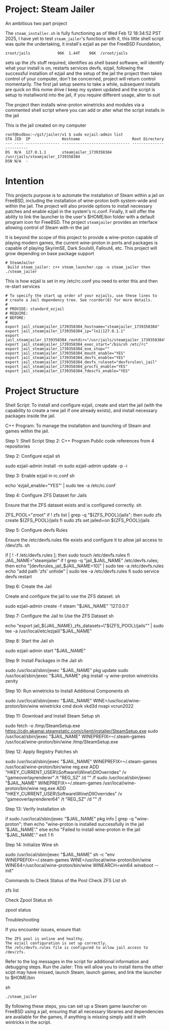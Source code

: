 # Project: Steam Jailer

An ambitious two part project

The `steam_installer.sh` is fully functioning as of Wed Feb 12 18:34:52 PST 2025, I have yet to test `steam_jailer`'s functions with it, this little shell script was quite the undertaking, it install's ezjail as per the FreeBSD Foundation,

    zroot/jails            96K  1.44T    96K  /zroot/jails
    
sets up the zfs stuff required, identifies as shell based software, will identify what your install is on, restarts services devfs, ezjail, following the successful installion of ezjail and the setup of the jail the project then takes control of your computer, don't be concerned, project will return control momentarily. The first jail setup seems to take a while, subsequent installs are quick on this nvme drive I keep my system updated and the script is setup to installworld into the jail, 
if you require different usage, alter to suit 

The project then installs wine-proton winetricks and modules via a commented shell script where you can add or alter what the script installs in the jail

This is the jail created on my computer

    ronf@bsdbox:~/git/jailer/v1 $ sudo ezjail-admin list
    STA JID  IP              Hostname                       Root Directory
    --- ---- --------------- ------------------------------ ------------------------
    DS  N/A  127.0.1.1       steamjailer_1739358384         /usr/jails/steamjailer_1739358384
    DSN N/A  -                                              

# Intention
This projects purpose is to automate the installation of Steam within a jail on FreeBSD, including the installation of wine-proton both system-wide and within the jail. The project will also provide options to install necessary patches and enable ezjail in the system's rc.conf. Finally, it will offer the ability to link the launcher to the user's $HOME/bin folder with a default program icon for FreeBSD. The project `steamjailer` provides an interface allowing control of Steam with-in the jail

It is beyond the scope of this project to provide a wine-proton capable of playing modern games, the current wine-proton in ports and packages is capable of playing SkyrimSE, Dark SoulsIII, Fallout4, etc. This project will grow depending on base package support

    # SteamJailer
     Build steam_jailer: c++ steam_launcher.cpp -o steam_jailer then ./steam_jailer
    
This is how ezjail is set in my /etc/rc.conf you need to enter this and then re-start services

    # To specify the start up order of your ezjails, use these lines to
    # create a Jail dependency tree. See rcorder(8) for more details.
    #
    # PROVIDE: standard_ezjail
    # REQUIRE: 
    # BEFORE: 
    #
    export jail_steamjailer_1739358384_hostname="steamjailer_1739358384"
    export jail_steamjailer_1739358384_ip="lo1|127.0.1.1"
    export jail_steamjailer_1739358384_rootdir="/usr/jails/steamjailer_1739358384"
    export jail_steamjailer_1739358384_exec_start="/bin/sh /etc/rc"
    export jail_steamjailer_1739358384_exe_stop=""
    export jail_steamjailer_1739358384_mount_enable="YES"
    export jail_steamjailer_1739358384_devfs_enable="YES"
    export jail_steamjailer_1739358384_devfs_ruleset="devfsrules\_jail"
    export jail_steamjailer_1739358384_procfs_enable="YES"
    export jail_steamjailer_1739358384_fdescfs_enable="YES"

# Project Structure

Shell Script: To install and configure ezjail, create and start the jail (with the capability to create a new jail if one already exists), and install necessary packages inside the jail. 

C++ Program: To manage the installation and launching of Steam and games within the jail.

Step 1: Shell Script
Step 2: C++ Program
Public code references from 4 repositories

Step 2: Configure ezjail
sh

sudo ezjail-admin install -m
sudo ezjail-admin update -p -i

Step 3: Enable ezjail in rc.conf
sh

echo 'ezjail_enable="YES"' | sudo tee -a /etc/rc.conf

Step 4: Configure ZFS Dataset for Jails

Ensure that the ZFS dataset exists and is configured correctly.
sh

ZFS_POOL="zroot"
if ! zfs list | grep -q "${ZFS_POOL}/jails"; then
    sudo zfs create ${ZFS_POOL}/jails
fi
sudo zfs set jailed=on ${ZFS_POOL}/jails

Step 5: Configure devfs Rules

Ensure the /etc/devfs.rules file exists and configure it to allow jail access to /dev/zfs.
sh

if [ ! -f /etc/devfs.rules ]; then
    sudo touch /etc/devfs.rules
fi
JAIL_NAME="steamjailer"
if ! grep -q "jail_$JAIL_NAME" /etc/devfs.rules; then
    echo "[devfsrules_jail_$JAIL_NAME=10]" | sudo tee -a /etc/devfs.rules
    echo "add path 'zfs' unhide" | sudo tee -a /etc/devfs.rules
fi
sudo service devfs restart

Step 6: Create the Jail

Create and configure the jail to use the ZFS dataset.
sh

sudo ezjail-admin create -f steam "$JAIL_NAME" '127.0.0.1'

Step 7: Configure the Jail to Use the ZFS Dataset
sh

echo "export jail_${JAIL_NAME}_zfs_datasets=\"${ZFS_POOL}/jails\"" | sudo tee -a /usr/local/etc/ezjail/"$JAIL_NAME"

Step 8: Start the Jail
sh

sudo ezjail-admin start "$JAIL_NAME"

Step 9: Install Packages in the Jail
sh

sudo /usr/local/sbin/jexec "$JAIL_NAME" pkg update
sudo /usr/local/sbin/jexec "$JAIL_NAME" pkg install -y wine-proton winetricks zenity

Step 10: Run winetricks to Install Additional Components
sh

sudo /usr/local/sbin/jexec "$JAIL_NAME" WINE=/usr/local/wine-proton/bin/wine winetricks cmd dxvk vkd3d nvapi vcrun2022

Step 11: Download and Install Steam Setup
sh

sudo fetch -o /tmp/SteamSetup.exe https://cdn.akamai.steamstatic.com/client/installer/SteamSetup.exe
sudo /usr/local/sbin/jexec "$JAIL_NAME" WINEPREFIX=~/.steam-games /usr/local/wine-proton/bin/wine /tmp/SteamSetup.exe

Step 12: Apply Registry Patches
sh

sudo /usr/local/sbin/jexec "$JAIL_NAME" WINEPREFIX=~/.steam-games /usr/local/wine-proton/bin/wine reg.exe ADD "HKEY_CURRENT_USER\\Software\\Wine\\DllOverrides" /v "gameoverlayrenderer" /t "REG_SZ" /d "" /f
sudo /usr/local/sbin/jexec "$JAIL_NAME" WINEPREFIX=~/.steam-games /usr/local/wine-proton/bin/wine reg.exe ADD "HKEY_CURRENT_USER\\Software\\Wine\\DllOverrides" /v "gameoverlayrenderer64" /t "REG_SZ" /d "" /f

Step 13: Verify Installation
sh

if sudo /usr/local/sbin/jexec "$JAIL_NAME" pkg info | grep -q "wine-proton"; then
    echo "wine-proton is installed successfully in the jail '$JAIL_NAME'."
else
    echo "Failed to install wine-proton in the jail '$JAIL_NAME'."
    exit 1
fi

Step 14: Initialize Wine
sh

sudo /usr/local/sbin/jexec "$JAIL_NAME" sh -c "env WINEPREFIX=~/.steam-games WINE=/usr/local/wine-proton/bin/wine WINE64=/usr/local/wine-proton/bin/wine WINEARCH=win64 wineboot --init"

Commands to Check Status of the Pool
Check ZFS List
sh

zfs list

Check Zpool Status
sh

zpool status

Troubleshooting

If you encounter issues, ensure that:

    The ZFS pool is online and healthy.
    The ezjail configuration is set up correctly.
    The /etc/devfs.rules file is configured to allow jail access to /dev/zfs.

Refer to the log messages in the script for additional information and debugging steps.
Run the Jailer: This will allow you to install items the other scipt may have missed, launch Steam, launch games, and link the launcher to $HOME/bin

sh

    ./steam_jailer

By following these steps, you can set up a Steam game launcher on FreeBSD using a jail, ensuring that all necessary libraries and dependencies are available for the games, if anything is missing simply add it with wintricks in the script.
